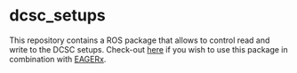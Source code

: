 # dcsc_setups
This repository contains a ROS package that allows to control read and write to the DCSC setups. Check-out [here](https://github.com/eager-dev/eagerx_packages/tree/master/eagerx_dcsc_setups) if you wish to use this package in combination with [EAGERx](https://github.com/eager-dev/eagerx).
